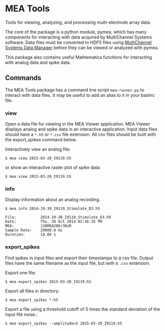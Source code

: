 # MEA Tools

Tools for viewing, analyzing, and processing multi-electrode array data.

The core of the package is a python module, pymea, which has many components for interacting with data acquired by MultiChannel Systems software. Data files must be converted to HDF5 files using [MultiChannel Systems Data Manager]( http://www.multichannelsystems.com/software/multi-channel-datamanager) before they can be viewed or analyzed with pymea.

This package also contains useful Mathematica functions for interacting with analog data and spike data.

## Commands

The MEA Tools package has a command line script `mea-runner.py` to interact with data files. It may be useful to add an alias to it in your bashrc file.

### view

Open a data file for viewing in the MEA Viewer application. MEA Viewer displays analog and spike data in an interactive application. Input data files should have a `*.h5` or `*.csv` file extension. All csv files should be built with the export_spikes command below.

Interactively view an analog file:

```shell
$ mea view 2015-03-20_I9119.h5
```

or show an interactive raster plot of spike data:

```shell
$ mea view 2015-03-20_I9119.h5
```

### info

Display information about an analog recording.

```shell
$ mea info 2014-10-30_I9119_Stimulate_D3.h5

File:           2014-10-30_I9119_Stimulate_D3.h5
Date:           Thu, 30 Oct 2014 02:36:35 PM
MEA:            120MEA200/30iR
Sample Rate:    20000.0 Hz
Duration:       19.00 s
```

### export_spikes
Find spikes in input files and export their timestamps to a csv file. Output files have the same filename as the input file, but iwth a `.csv` extension.

Export one file:

```shell
$ mea export_spikes 2015-03-20_I9119.h5
```

Export all files in directory:

```shell
$ mea export_spikes *.h5
```

Export a file using a threshold cutoff of 5 times the standard deviation of the input file noise.:

```shell
$ mea export_spikes --amplitude=5 2015-03-20_I9119.h5
```
